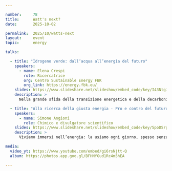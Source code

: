 ```yaml
---

number:     78
title:      Watt's next?
date:       2025-10-02

permalink:  2025/10/watts-next
layout:     event
topic:      energy

talks:

  - title: "Idrogeno verde: dall’acqua all’energia del futuro"
    speakers:
      - name: Elena Crespi
        role: Ricercatrice
        org: Centro Sustainable Energy FBK
        org_link: https://energy.fbk.eu/
    slides: https://www.slideshare.net/slideshow/embed_code/key/I43NtgJEnVQ7iU
    description: >
      Nella grande sfida della transizione energetica e della decarbonizzazione, c’è un alleato chiave: l’idrogeno. Ma come si produce concretamente? E quali ostacoli restano da superare? Entreremo dentro un elettrolizzatore - la macchina che trasforma acqua ed elettricità in idrogeno rinnovabile - per scoprire le soluzioni innovative che la ricerca sta sviluppando per rendere l’idrogeno una risorsa concreta per un futuro sostenibile.

  - title: "Alla ricerca della giusta energia - Pro e contro del futuro sostenibile"
    speakers:
      - name: Simone Angioni
        role: Chimico e divulgatore scientifico
    slides: https://www.slideshare.net/slideshow/embed_code/key/5poDSrgJq5QnIL
    description: >
      Viviamo immersi nell’energia: la usiamo ogni giorno, spesso senza pensarci. Ma da dove arriva? E a che prezzo per il pianeta? In questo viaggio tra carbone, sole, vento e nuove tecnologie, scopriremo i punti di forza e le debolezze di ogni fonte. Quale sarà davvero la ‘giusta energia’ per costruire un futuro più sostenibile?

media:
  video_yt: https://www.youtube.com/embed/gi6rsNjtt-Q
  album: https://photos.app.goo.gl/BFHNYGud1Rc4m5hEA

---
```


